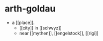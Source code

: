 # arth-goldau

- a [[place]].
  - [[city]] in [[schwyz]]
  - near [[mythen]], [[engelstock]], [[rigi]]

